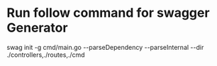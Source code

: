 # Run follow command for swagger Generator
 swag init -g cmd/main.go --parseDependency --parseInternal --dir ./controllers,./routes,./cmd
